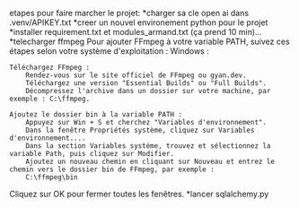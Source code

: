 etapes pour faire marcher le projet:
*charger sa cle open ai dans .venv/APIKEY.txt
*creer un nouvel environement python pour le projet
*installer requirement.txt et modules_armand.txt (ça prend 10 min)...
*telecharger ffmpeg
Pour ajouter FFmpeg à votre variable PATH, suivez ces étapes selon votre système d'exploitation :
Windows :

    Téléchargez FFmpeg :
        Rendez-vous sur le site officiel de FFmpeg ou gyan.dev.
        Téléchargez une version "Essential Builds" ou "Full Builds".
        Décompressez l'archive dans un dossier sur votre machine, par exemple : C:\ffmpeg.

    Ajoutez le dossier bin à la variable PATH :
        Appuyez sur Win + S et cherchez "Variables d'environnement".
        Dans la fenêtre Propriétés système, cliquez sur Variables d'environnement....
        Dans la section Variables système, trouvez et sélectionnez la variable Path, puis cliquez sur Modifier.
        Ajoutez un nouveau chemin en cliquant sur Nouveau et entrez le chemin vers le dossier bin de FFmpeg, par exemple :
        C:\ffmpeg\bin

Cliquez sur OK pour fermer toutes les fenêtres.
*lancer sqlalchemy.py

